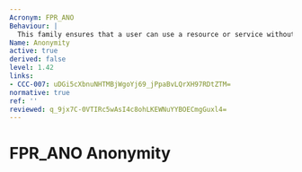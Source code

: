 ```yaml
---
Acronym: FPR_ANO
Behaviour: |
  This family ensures that a user can use a resource or service without disclosing the user´s identity. The requirements for anonymity provide protection of the user identity. Anonymity is not intended to protect the subject identity.
Name: Anonymity
active: true
derived: false
level: 1.42
links:
- CCC-007: uDGi5cXbnuNHTMBjWgoYj69_jPpaBvLQrXH97RDtZTM=
normative: true
ref: ''
reviewed: q_9jx7C-0VTIRc5wAsI4c8ohLKEWNuYYBOECmgGuxl4=
---
```


# FPR_ANO Anonymity